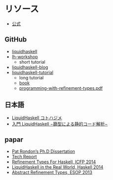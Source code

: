 # リソース

- [公式](https://ucsd-progsys.github.io/liquidhaskell-blog/)

## GitHub

- [liquidhaskell](https://github.com/ucsd-progsys/liquidhaskell)
- [lh-workshop](https://github.com/ucsd-progsys/lh-workshop)
  - short tutorial
- [liquidhaskell-blog](https://github.com/ucsd-progsys/liquidhaskell-blog)
- [liquidhaskell-tutorial](https://github.com/ucsd-progsys/liquidhaskell-tutorial)
  - long tutorial
  - [book](http://ucsd-progsys.github.io/liquidhaskell-tutorial/book.pdf)
  - [programming-with-refinement-types.pdf](https://github.com/ucsd-progsys/liquidhaskell-tutorial/blob/master/pdf/programming-with-refinement-types.pdf)
  
## 日本語

- [LiquidHaskell コトハジメ](http://ccvanishing.hateblo.jp/entry/2016/12/24/193038)
- [入門 LiquidHaskell −篩型による静的コード解析−](http://lh101.dodgsonlabs.com/)

## papar

- [Pat Rondon’s Ph.D Dissertation](http://goto.ucsd.edu/~pmr/papers/rondon-liquid-types.pdf)
- [Tech Report](http://goto.ucsd.edu/~rjhala/liquid/liquid_types_techrep.pdf)
- [Refinement Types For Haskell, ICFP 2014](http://goto.ucsd.edu/~rjhala/papers/refinement_types_for_haskell.pdf)
- [LiquidHaskell in the Real World, Haskell 2014](http://goto.ucsd.edu/~rjhala/papers/real_world_liquid.pdf)
- [Abstract Refinement Types, ESOP 2013](http://goto.ucsd.edu/~rjhala/papers/abstract_refinement_types.pdf)
